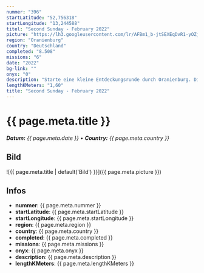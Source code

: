 ```yaml
---
nummer: "396"
startLatitude: "52,756318"
startLongitude: "13,244588"
titel: "Second Sunday - February 2022"
picture: "https://lh3.googleusercontent.com/lr/AFBm1_b-jtSEXEqDvR1-yOZj3pQjtre3CHK7ZQtoYwkdGTrKMtw8LeWlkuiIRVeq-NFDgU6ULvCKHI96k8aFpmqx8o1_4fVbLIOdRxgg41cFoVa790Zu3rRE86eXwWujHQrdlI0lkEI-T7WJ4trRyuLp3mxxELuRQ-Z6uYUW0GBtX6Dk7wUjN0cTX3bn4YVWTjdJyv7rpOdgM1N_gUjsZ_5qS0Z34CJrQW_RHalppk-FzTRRBiY3BSExyWqiiewVlELbVA4U9aJH8SGBBKr_XVWP03-CXedu6Av6LoYOH3emkh1mS9Yc3gkzp1o0WWFzBtuaPBCzHT98SdIs_1cbDJvNz_kyHfUOx9KU8c82KXjSUPPSm9Kzu2zOKi_ExhxmqIUZIQNQSqZG9r_dG-c5X0Jbjn0PYvwpPDFaw6XkEwDaxIASTGOmUJb299_CKW_0hT_EiTNVa_UqSDZ1BycqWLaUufVg7FNtdcKWMU_8KDJv15TtAB0jdJNv_vXfea8dFsns1Lpw-MErhmOokop_Y22rzgPoSx2HHff5wV_yrZP04PVZganG6HNw0g_dFRQ3IFmEYXM9ITtcAheU0yQ-XMhDack7N5siE_WvCN2CaiqpABo7RinDq4f5snKB0hQCsh-68IQpJ53fDfLmialCgpZPOi0RMogNR1cjOiKV1RvDM0AM2XWHFGAK-wODKN84assQva2a5NJe0gEcF1kfNOZ0EJsyJ1I9QMNy_IiGcxmFCFnxwAE7183UuK9djnySTtK4_UJ1ZozPPDSs_wPqhi5IPOUHrqeCUO0IxUO3ZIacpUG_JHOSPooj4jFw4HC0sA2pZsRthF4SFPcLcZfqHyClAyRwOW2hGEhHIrG2"
region: "Oranienburg"
country: "Deutschland"
completed: "8.508"
missions: "6"
date: "2022"
bg-link: ""
onyx: "0"
description: "Starte eine kleine Entdeckungsrunde durch Oranienburg. Die Runde startet und endet in der Bernauer Straße."
lengthKMeters: "1,60"
title: "Second Sunday - February 2022"
---
```


# {{ page.meta.title }}
_**Datum:** {{ page.meta.date }} • **Country:** {{ page.meta.country }}_

## Bild
![{{ page.meta.title | default('Bild') }}]({{ page.meta.picture }})

## Infos
- **nummer**: {{ page.meta.nummer }}
- **startLatitude**: {{ page.meta.startLatitude }}
- **startLongitude**: {{ page.meta.startLongitude }}
- **region**: {{ page.meta.region }}
- **country**: {{ page.meta.country }}
- **completed**: {{ page.meta.completed }}
- **missions**: {{ page.meta.missions }}
- **onyx**: {{ page.meta.onyx }}
- **description**: {{ page.meta.description }}
- **lengthKMeters**: {{ page.meta.lengthKMeters }}

